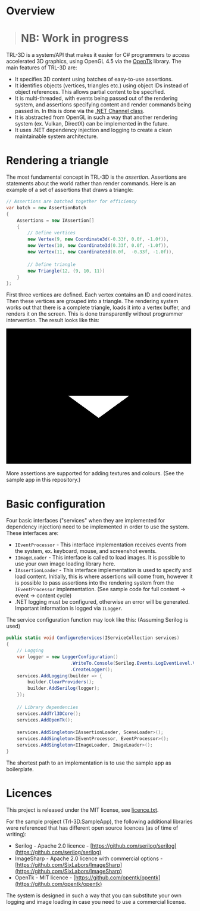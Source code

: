 # Overview

>
> NB: Work in progress
> ===

TRL-3D is a system/API that makes it easier for C# programmers to access accelerated 3D graphics, using OpenGL 4.5 via the [OpenTk](https://github.com/opentk/opentk) library. The main features of TRL-3D are:

* It specifies 3D content using batches of easy-to-use assertions.
* It identifies objects (vertices, triangles etc.) using object IDs instead of object references. This allows partial content to be specified.
* It is multi-threaded, with events being passed out of the rendering system, and assertions specifying content and render commands being passed in. In this is done via the [.NET Channel class](https://devblogs.microsoft.com/dotnet/an-introduction-to-system-threading-channels/).
* It is abstracted from OpenGL in such a way that another rendering system (ex. Vulkan, DirectX) can be implemented in the future.
* It uses .NET dependency injection and logging to create a clean maintainable system architecture.

# Rendering a triangle

The most fundamental concept in TRL-3D is the _assertion_. Assertions are statements about the world rather than render commands. Here is an example of a set of assertions that draws a triangle:

```C#
// Assertions are batched together for efficiency
var batch = new AssertionBatch
{
    Assertions = new IAssertion[]
    {
        // Define vertices
        new Vertex(9, new Coordinate3d(-0.33f, 0.0f, -1.0f)),
        new Vertex(10, new Coordinate3d(0.33f, 0.0f, -1.0f)),
        new Vertex(11, new Coordinate3d(0.0f,  -0.33f, -1.0f)),

        // Define triangle
        new Triangle(12, (9, 10, 11))
    }
};
```

First three vertices are defined. Each vertex contains an ID and coordinates. Then these vertices are grouped into a triangle. The rendering system works out that there is a complete triangle, loads it into a vertex buffer, and renders it on the screen. This is done transparently without programmer intervention. The result looks like this:

![Code Coverage](simple_triangle.PNG)

More assertions are supported for adding textures and colours. (See the sample app in this repository.)

# Basic configuration

Four basic interfaces ("services" when they are implemented for dependency injection) need to be implemented in order to use the system. These interfaces are:

* `IEventProcessor` - This interface implementation receives events from the system, ex. keyboard, mouse, and screenshot events.
* `IImageLoader` - This interface is called to load images. It is possible to use your own image loading library here.
* `IAssertionLoader` - This interface implementation is used to specify and load content. Initially, this is where assertions will come from, however it is possible to pass assertions into the rendering system from the `IEventProcessor` implementation. (See sample code for full content -> event -> content cycle)
* .NET logging must be configured, otherwise an error will be generated. Important information is logged via `ILogger`.

The service configuration function may look like this: (Assuming Serilog is used)

```C#
public static void ConfigureServices(IServiceCollection services)
{
    // Logging
    var logger = new LoggerConfiguration()
                        .WriteTo.Console(Serilog.Events.LogEventLevel.Verbose)
                        .CreateLogger();
    services.AddLogging(builder => {
        builder.ClearProviders();
        builder.AddSerilog(logger);
    });

    // Library dependencies
    services.AddTrl3DCore();
    services.AddOpenTk();

    services.AddSingleton<IAssertionLoader, SceneLoader>();
    services.AddSingleton<IEventProcessor, EventProcessor>();
    services.AddSingleton<IImageLoader, ImageLoader>();
}

```
The shortest path to an implementation is to use the sample app as boilerplate.

# Licences

This project is released under the MIT license, see [licence.txt](license.txt).

For the sample project (Trl-3D.SampleApp), the following additional libraries were referenced that has different open source licences (as of time of writing):

* Serilog - Apache 2.0 licence - [https://github.com/serilog/serilog](https://github.com/serilog/serilog)
* ImageSharp - Apache 2.0 licence with commercial options - [https://github.com/SixLabors/ImageSharp](https://github.com/SixLabors/ImageSharp)
* OpenTk - MIT licence - [https://github.com/opentk/opentk](https://github.com/opentk/opentk)

The system is designed in such a way that you can substitute your own logging and image loading in case you need to use a commercial license.

